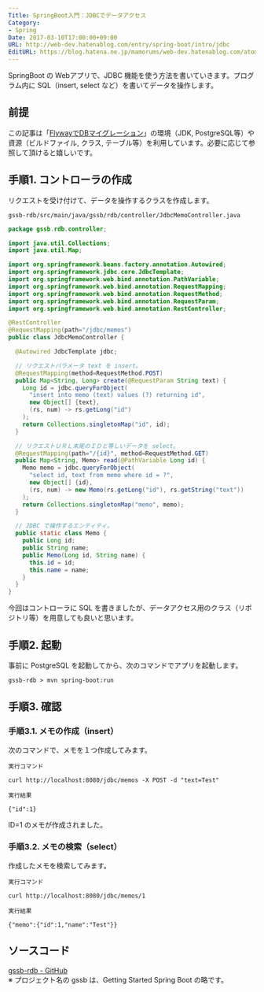 ```yaml
---
Title: SpringBoot入門：JDBCでデータアクセス
Category:
- Spring
Date: 2017-03-10T17:00:00+09:00
URL: http://web-dev.hatenablog.com/entry/spring-boot/intro/jdbc
EditURL: https://blog.hatena.ne.jp/mamorums/web-dev.hatenablog.com/atom/entry/10328749687179107417
---
```


SpringBoot の Webアプリで、JDBC 機能を使う方法を書いていきます。プログラム内に SQL（insert, select など）を書いてデータを操作します。


## 前提
この記事は「[FlywayでDBマイグレーション](/entry/spring-boot/intro/flyway)」の環境（JDK, PostgreSQL等）や資源（ビルドファイル, クラス, テーブル等）を利用しています。必要に応じて参照して頂けると嬉しいです。


## 手順1. コントローラの作成
リクエストを受け付けて、データを操作するクラスを作成します。

`gssb-rdb/src/main/java/gssb/rdb/controller/JdbcMemoController.java`

```java
package gssb.rdb.controller;

import java.util.Collections;
import java.util.Map;

import org.springframework.beans.factory.annotation.Autowired;
import org.springframework.jdbc.core.JdbcTemplate;
import org.springframework.web.bind.annotation.PathVariable;
import org.springframework.web.bind.annotation.RequestMapping;
import org.springframework.web.bind.annotation.RequestMethod;
import org.springframework.web.bind.annotation.RequestParam;
import org.springframework.web.bind.annotation.RestController;

@RestController
@RequestMapping(path="/jdbc/memos")
public class JdbcMemoController {

  @Autowired JdbcTemplate jdbc;

  // リクエストパラメータ text を insert。
  @RequestMapping(method=RequestMethod.POST)
  public Map<String, Long> create(@RequestParam String text) {
    Long id = jdbc.queryForObject(
      "insert into memo (text) values (?) returning id",
      new Object[] {text},
      (rs, num) -> rs.getLong("id")
    );
    return Collections.singletonMap("id", id);
  }

  // リクエストＵＲＬ末尾のＩＤと等しいデータを select。
  @RequestMapping(path="/{id}", method=RequestMethod.GET)
  public Map<String, Memo> read(@PathVariable Long id) {
    Memo memo = jdbc.queryForObject(
      "select id, text from memo where id = ?",
      new Object[] {id},
      (rs, num) -> new Memo(rs.getLong("id"), rs.getString("text"))
    );
    return Collections.singletonMap("memo", memo);
  }

  // JDBC で操作するエンティティ。
  public static class Memo {
    public Long id;
    public String name;
    public Memo(Long id, String name) {
      this.id = id;
      this.name = name;
    }
  }
}
```

今回はコントローラに SQL を書きましたが、データアクセス用のクラス（リポジトリ等）を用意しても良いと思います。


## 手順2. 起動
事前に PostgreSQL を起動してから、次のコマンドでアプリを起動します。

```txt
gssb-rdb > mvn spring-boot:run
```


## 手順3. 確認
### 手順3.1. メモの作成（insert）
次のコマンドで、メモを１つ作成してみます。

`実行コマンド`

```
curl http://localhost:8080/jdbc/memos -X POST -d "text=Test"
```

`実行結果`

```
{"id":1}
```

ID=1 のメモが作成されました。


### 手順3.2. メモの検索（select）
作成したメモを検索してみます。

`実行コマンド`

```
curl http://localhost:8080/jdbc/memos/1
```

`実行結果`

```
{"memo":{"id":1,"name":"Test"}}
```


## ソースコード
[gssb-rdb - GitHub](https://github.com/mamorum/blog/tree/master/code/gssb-rdb)  
※ プロジェクト名の gssb は、Getting Started Spring Boot の略です。
